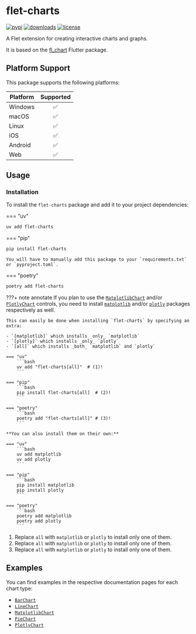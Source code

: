 # flet-charts

[![pypi](https://img.shields.io/pypi/v/flet-charts.svg)](https://pypi.python.org/pypi/flet-charts)
[![downloads](https://static.pepy.tech/badge/flet-charts/month)](https://pepy.tech/project/flet-charts)
[![license](https://img.shields.io/github/license/flet-dev/flet-charts.svg)](https://github.com/flet-dev/flet-charts/blob/main/LICENSE)

A Flet extension for creating interactive charts and graphs.

It is based on the [fl_chart](https://pub.dev/packages/fl_chart) Flutter package.

## Platform Support

This package supports the following platforms:

| Platform | Supported |
|----------|:---------:|
| Windows  |     ✅     |
| macOS    |     ✅     |
| Linux    |     ✅     |
| iOS      |     ✅     |
| Android  |     ✅     |
| Web      |     ✅     |

## Usage

### Installation

To install the `flet-charts` package and add it to your project dependencies:

=== "uv"

```bash
uv add flet-charts
```

=== "pip"

```bash
pip install flet-charts
```

    You will have to manually add this package to your `requirements.txt` or `pyproject.toml`.

=== "poetry"

```bash
poetry add flet-charts
```

???+ note annotate
If you plan to use the [`MatplotlibChart`](matplotlib_chart) and/or [`PlotlyChart`](plotly_chart) controls,
you need to install [`matplotlib`](https://matplotlib.org/) and/or [`plotly`](https://plotly.com/python/) packages
respectively as well.

    This can easily be done when installing `flet-charts` by specifying an extra:
    
    - `[matplotlib]` which installs _only_ `matplotlib`
    - `[plotly]` which installs _only_ `plotly`
    - `[all]` which installs _both_ `matplotlib` and `plotly`
    
    === "uv"
        ```bash
        uv add "flet-charts[all]"  # (1)!
        ```
    
    === "pip"
        ```bash
        pip install flet-charts[all]  # (2)!
        ```
    
    === "poetry"
        ```bash
        poetry add "flet-charts[all]" # (3)!
        ```
    
    **You can also install them on their own:**
    
    === "uv"
        ```bash
        uv add matplotlib 
        uv add plotly
        ```
    
    === "pip"
        ```bash
        pip install matplotlib
        pip install plotly
        ```
    
    === "poetry"
        ```bash
        poetry add matplotlib
        poetry add plotly
        ```

1. Replace `all` with `matplotlib` or `plotly` to install only one of them.
2. Replace `all` with `matplotlib` or `plotly` to install only one of them.
3. Replace `all` with `matplotlib` or `plotly` to install only one of them.

## Examples

You can find examples in the respective documentation pages for each chart type:

- [`BarChart`](bar_chart.md#examples)
- [`LineChart`](line_chart.md#examples)
- [`MatplotlibChart`](matplotlib_chart.md#examples)
- [`PieChart`](pie_chart.md#examples)
- [`PlotlyChart`](plotly_chart.md#examples)

<!--- [`ScatterChart`](scatter_chart#examples) -->

